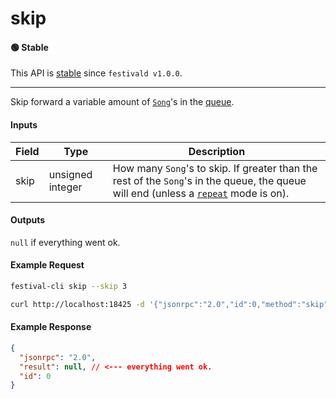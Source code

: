 # skip

#### 🟢 Stable
This API is [stable](/api-stability/marker.md) since `festivald v1.0.0`.

---

Skip forward a variable amount of [`Song`](/common-objects/song.md)'s in the [queue](/json-rpc/queue/queue.md).

#### Inputs
| Field | Type             | Description |
|-------|------------------|-------------|
| skip  | unsigned integer | How many `Song`'s to skip. If greater than the rest of the `Song`'s in the queue, the queue will end (unless a [`repeat`](/json-rpc/playback/repeat.md) mode is on).


#### Outputs
`null` if everything went ok.

#### Example Request
```bash
festival-cli skip --skip 3
```
```bash
curl http://localhost:18425 -d '{"jsonrpc":"2.0","id":0,"method":"skip","params":{"skip":3}}'
```

#### Example Response
```json
{
  "jsonrpc": "2.0",
  "result": null, // <--- everything went ok.
  "id": 0
}
```
